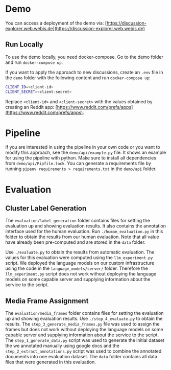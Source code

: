 # Demo

You can access a deployment of the demo via: [https://discussion-explorer.web.webis.de](https://discussion-explorer.web.webis.de)  

## Run Locally
To use the demo locally, you need docker-compose.
Go to the demo folder and run `docker-compose up`.

If you want to apply the approach to new discussions, create an `.env` file in the `demo` folder with the following content and run `docker-compose up`:

```bash
CLIENT_ID=<client-id>
CLIENT_SECRET=<client-secret>
```

Replace `<client-id>` and `<client-secret>` with the values obtained by creating an Reddit app: [https://www.reddit.com/prefs/apps](https://www.reddit.com/prefs/apps).

# Pipeline

If you are interested in using the pipeline in your own code or you want to modify this approach, see the `demo/api/example.py` file.
It shows an example for using the pipeline with python.
Make sure to install all dependencies from `demo/api/Pipfile.lock`.
You can generate a requirements file by running `pipenv requirements > requirements.txt` in the `demo/api` folder.

# Evaluation

## Cluster Label Generation

The `evaluation/label_generation` folder contains files for setting the evaluation up and showing evaluation results.
It also contains the annotation interface used for the human evaluation.
Run `./human_evaluation.py` in this folder to obtain the results from our human evaluation.
Note that all value have already been pre-computed and are stored in the `data` folder.

Use `./evaluate.py` to obtain the results from automatic evaluation.
The values for this evaluation were computed using the `llm_experiment.py` script.
We deployed the language models on our custom infrastructure using the code in the `language_models/server/` folder.
Therefore the `llm_experiment.py` script does not work without deploying the language models on some capable server and supplying information about the service to the script.

## Media Frame Assignment

The `evaluation/media_frames` folder contains files for setting the evaluation up and showing evaluation results.
Use `./step_4_evaluate.py` to obtain the results.
The `step_3_generate_media_frames.py` file was used to assign the frames but does not work without deploying the language models on some capable server and supplying information about the service to the script.
The `step_1_generate_data.py` script was used to generate the initial dataset the we annotated manually using google docs and the `step_2_extract_annotations.py` script was used to combine the annotated documents into one evaluation dataset.
The `data` folder contains all data files that were generated in this evaluation.
